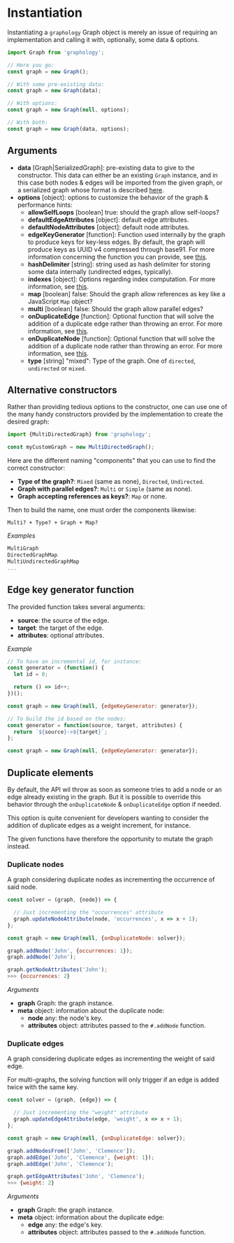 # Instantiation

Instantiating a `graphology` Graph object is merely an issue of requiring an implementation and calling it with, optionally, some data & options.

```js
import Graph from 'graphology';

// Here you go:
const graph = new Graph();

// With some pre-existing data:
const graph = new Graph(data);

// With options:
const graph = new Graph(null, options);

// With both:
const graph = new Graph(data, options);
```

## Arguments

* **data** <span class="code">[Graph|SerializedGraph]</span>: pre-existing data to give to the constructor. This data can either be an existing `Graph` instance, and in this case both nodes & edges will be imported from the given graph, or a serialized graph whose format is described [here](utilities.md#regarding-graph-serialization).
* **options** <span class="code">[object]</span>: options to customize the behavior of the graph & performance hints:
  * **allowSelfLoops** <span class="code">[boolean]</span> <span class="default">true</span>: should the graph allow self-loops?
  * **defaultEdgeAttributes** <span class="code">[object]</span>: default edge attributes.
  * **defaultNodeAttributes** <span class="code">[object]</span>: default node attributes.
  * **edgeKeyGenerator** <span class="code">[function]</span>: Function used internally by the graph to produce keys for key-less edges. By default, the graph will produce keys as UUID v4 compressed through base91. For more information concerning the function you can provide, see [this](#edge-key-generator-function).
  * **hashDelimiter** <span class="code">[string]</span>: string used as hash delimiter for storing some data internally (undirected edges, typically).
  * **indexes** <span class="code">[object]</span>: Options regarding index computation. For more information, see [this](./advanced.md#indexes).
  * **map** <span class="code">[boolean]</span> <span class="default">false</span>: Should the graph allow references as key like a JavaScript `Map` object?
  * **multi** <span class="code">[boolean]</span> <span class="default">false</span>: Should the graph allow parallel edges?
  * **onDuplicateEdge** <span class="code">[function]</span>: Optional function that will solve the addition of a duplicate edge rather than throwing an error. For more information, see [this](#duplicate-elements).
  * **onDuplicateNode** <span class="code">[function]</span>: Optional function that will solve the addition of a duplicate node rather than throwing an error. For more information, see [this](#duplicate-elements).
  * **type** <span class="code">[string]</span> <span class="default">"mixed"</span>: Type of the graph. One of `directed`, `undirected` or `mixed`.

## Alternative constructors

Rather than providing tedious options to the constructor, one can use one of the many handy constructors provided by the implementation to create the desired graph:

```js
import {MultiDirectedGraph} from 'graphology';

const myCustomGraph = new MultiDirectedGraph();
```

Here are the different naming "components" that you can use to find the correct constructor:

* **Type of the graph?**: `Mixed` (same as none), `Directed`, `Undirected`.
* **Graph with parallel edges?**: `Multi` or `Simple` (same as none).
* **Graph accepting references as keys?**: `Map` or none.

Then to build the name, one must order the components likewise:

```
Multi? + Type? + Graph + Map?
```

*Examples*

```js
MultiGraph
DirectedGraphMap
MultiUndirectedGraphMap
...
```

## Edge key generator function

The provided function takes several arguments:

* **source**: the source of the edge.
* **target**: the target of the edge.
* **attributes**: optional attributes.

*Example*

```js
// To have an incremental id, for instance:
const generator = (function() {
  let id = 0;

  return () => id++;
})();

const graph = new Graph(null, {edgeKeyGenerator: generator});

// To build the id based on the nodes:
const generator = function(source, target, attributes) {
  return `${source}->${target}`;
};

const graph = new Graph(null, {edgeKeyGenerator: generator});
```

## Duplicate elements

By default, the API wil throw as soon as someone tries to add a node or an edge already existing in the graph. But it is possible to override this behavior through the `onDuplicateNode` & `onDuplicateEdge` option if needed.

This option is quite convenient for developers wanting to consider the addition of duplicate edges as a weight increment, for instance.

The given functions have therefore the opportunity to mutate the graph instead.

### Duplicate nodes

A graph considering duplicate nodes as incrementing the occurrence of said node.

```js
const solver = (graph, {node}) => {

  // Just incrementing the "occurrences" attribute
  graph.updateNodeAttribute(node, 'occurrences', x => x + 1);
};

const graph = new Graph(null, {onDuplicateNode: solver});

graph.addNode('John', {occurrences: 1});
graph.addNode('John');

graph.getNodeAttributes('John');
>>> {occurrences: 2}
```

*Arguments*

* **graph** <span class="code">Graph</span>: the graph instance.
* **meta** <span class="code">object</span>: information about the duplicate node:
  * **node** <span class="code">any</span>: the node's key.
  * **attributes** <span>object</span>: attributes passed to the `#.addNode` function.

### Duplicate edges

A graph considering duplicate edges as incrementing the weight of said edge.

For multi-graphs, the solving function will only trigger if an edge is added twice with the same key.

```js
const solver = (graph, {edge}) => {

  // Just incrementing the "weight" attribute
  graph.updateEdgeAttribute(edge, 'weight', x => x + 1);
};

const graph = new Graph(null, {onDuplicateEdge: solver});

graph.addNodesFrom(['John', 'Clemence']);
graph.addEdge('John', 'Clemence', {weight: 1});
graph.addEdge('John', 'Clemence');

graph.getEdgeAttributes('John', 'Clemence');
>>> {weight: 2}
```

*Arguments*

* **graph** <span class="code">Graph</span>: the graph instance.
* **meta** <span class="code">object</span>: information about the duplicate edge:
  * **edge** <span class="code">any</span>: the edge's key.
  * **attributes** <span>object</span>: attributes passed to the `#.addNode` function.
